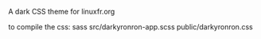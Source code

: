 A dark CSS theme for linuxfr.org

to compile the css:
sass src/darkyronron-app.scss public/darkyronron.css
